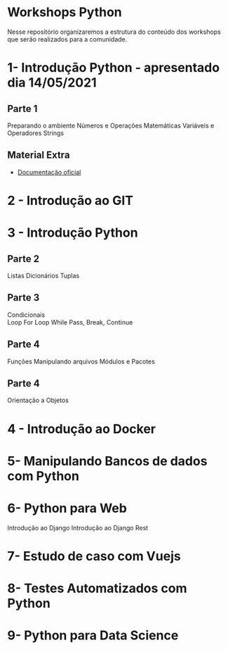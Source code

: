 # Workshops Python
Nesse repositório organizaremos a estrutura do conteúdo dos workshops que serão realizados para a comunidade.


# 1- Introdução Python - apresentado dia 14/05/2021
   ## Parte 1
   Preparando o ambiente
   Números e Operações Matemáticas
   Variáveis e Operadores
   Strings
  ## Material Extra
  * [Documentação oficial](https://docs.python.org/3/tutorial/introduction.html)
  
# 2 - Introdução ao GIT
    
# 3 - Introdução Python
   ## Parte 2
   Listas
   Dicionários
   Tuplas
   ## Parte 3
   Condicionais   
   Loop For
   Loop While
   Pass, Break, Continue
   ## Parte 4
   Funções
   Manipulando arquivos
   Módulos e Pacotes
   ## Parte 4
   Orientação a Objetos

# 4 - Introdução ao Docker

# 5- Manipulando Bancos de dados com Python

# 6- Python para Web
   Introdução ao Django
   Introdução ao Django Rest

# 7- Estudo de caso com Vuejs

# 8- Testes Automatizados com Python
# 9- Python para Data Science
